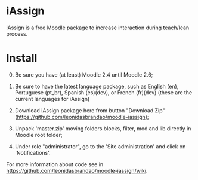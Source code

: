 iAssign
=======

iAssign is a free Moodle package to increase interaction during teach/lean process.

Install
=======
0) Be sure you have (at least) Moodle 2.4 until Moodle 2.6;

1) Be sure to have the latest language package, such as English (en), Portuguese (pt_br), Spanish (es)(dev), or French (fr)(dev) (these are the current languages for iAssign)

2) Download iAssign package here from button "Download Zip" (https://github.com/leonidasbrandao/moodle-iassign);

3) Unpack 'master.zip' moving folders blocks, filter, mod and lib directly in Moodle root folder;

4) Under role "administrator", go to the 'Site administration' and click on 'Notifications'.

For more information about code see in https://github.com/leonidasbrandao/moodle-iassign/wiki.
